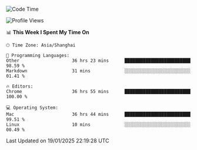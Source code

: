 <!--START_SECTION:waka-->
![Code Time](http://img.shields.io/badge/Code%20Time-3%2C338%20hrs%206%20mins-blue)

![Profile Views](http://img.shields.io/badge/Profile%20Views-0-blue)

📊 **This Week I Spent My Time On** 

```text
🕑︎ Time Zone: Asia/Shanghai

💬 Programming Languages: 
Other                    36 hrs 23 mins      █████████████████████████   98.59 % 
Markdown                 31 mins             ░░░░░░░░░░░░░░░░░░░░░░░░░   01.41 % 

🔥 Editors: 
Chrome                   36 hrs 55 mins      █████████████████████████   100.00 % 

💻 Operating System: 
Mac                      36 hrs 44 mins      █████████████████████████   99.51 % 
Linux                    10 mins             ░░░░░░░░░░░░░░░░░░░░░░░░░   00.49 % 
```


 Last Updated on 19/01/2025 22:19:28 UTC
<!--END_SECTION:waka-->